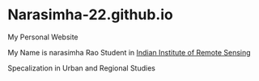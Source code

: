 # Narasimha-22.github.io
My Personal Website


My Name is narasimha Rao Student in [Indian Institute of Remote Sensing](https://www.iirs.gov.in/)

Specalization in Urban and Regional Studies